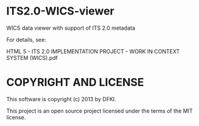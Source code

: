 ITS2.0-WICS-viewer
==================

WICS data viewer with support of ITS 2.0 metadata

For details, see: 

HTML 5 - ITS 2.0 IMPLEMENTATION PROJECT - WORK IN CONTEXT SYSTEM (WICS).pdf

COPYRIGHT AND LICENSE
=====================
This software is copyright (c) 2013 by DFKI.

This project is an open source project licensed under the terms of the MIT license.
